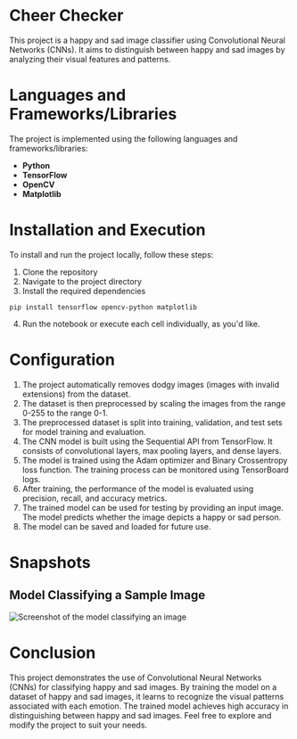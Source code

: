 # Cheer Checker
This project is a happy and sad image classifier using Convolutional Neural Networks (CNNs). It aims to distinguish between happy and sad images by analyzing their visual features and patterns.

# Languages and Frameworks/Libraries
The project is implemented using the following languages and frameworks/libraries:

* **Python**
* **TensorFlow**
* **OpenCV**
* **Matplotlib**

# Installation and Execution
To install and run the project locally, follow these steps:
1. Clone the repository
2. Navigate to the project directory
3. Install the required dependencies
```
pip install tensorflow opencv-python matplotlib
```
4. Run the notebook or execute each cell individually, as you'd like.

# Configuration
1. The project automatically removes dodgy images (images with invalid extensions) from the dataset.
2. The dataset is then preprocessed by scaling the images from the range 0-255 to the range 0-1.
3. The preprocessed dataset is split into training, validation, and test sets for model training and evaluation.
4. The CNN model is built using the Sequential API from TensorFlow. It consists of convolutional layers, max pooling layers, and dense layers.
5. The model is trained using the Adam optimizer and Binary Crossentropy loss function. The training process can be monitored using TensorBoard logs.
6. After training, the performance of the model is evaluated using precision, recall, and accuracy metrics.
7. The trained model can be used for testing by providing an input image. The model predicts whether the image depicts a happy or sad person.
8. The model can be saved and loaded for future use.

# Snapshots
## Model Classifying a Sample Image
![Screenshot of the model classifying an image](image_classification.png)

# Conclusion
This project demonstrates the use of Convolutional Neural Networks (CNNs) for classifying happy and sad images. By training the model on a dataset of happy and sad images, it learns to recognize the visual patterns associated with each emotion. The trained model achieves high accuracy in distinguishing between happy and sad images. Feel free to explore and modify the project to suit your needs.
